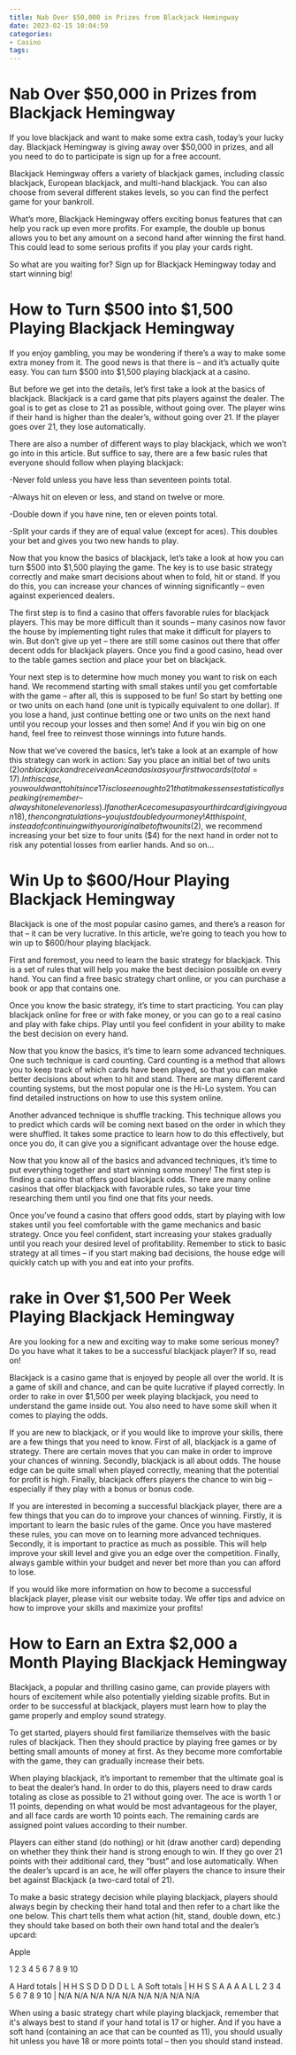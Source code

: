 ```yaml
---
title: Nab Over $50,000 in Prizes from Blackjack Hemingway
date: 2023-02-15 10:04:59
categories:
- Casino
tags:
---
```



#  Nab Over $50,000 in Prizes from Blackjack Hemingway

If you love blackjack and want to make some extra cash, today’s your lucky day. Blackjack Hemingway is giving away over $50,000 in prizes, and all you need to do to participate is sign up for a free account.

Blackjack Hemingway offers a variety of blackjack games, including classic blackjack, European blackjack, and multi-hand blackjack. You can also choose from several different stakes levels, so you can find the perfect game for your bankroll.

What’s more, Blackjack Hemingway offers exciting bonus features that can help you rack up even more profits. For example, the double up bonus allows you to bet any amount on a second hand after winning the first hand. This could lead to some serious profits if you play your cards right.

So what are you waiting for? Sign up for Blackjack Hemingway today and start winning big!

#  How to Turn $500 into $1,500 Playing Blackjack Hemingway

If you enjoy gambling, you may be wondering if there’s a way to make some extra money from it. The good news is that there is – and it’s actually quite easy. You can turn $500 into $1,500 playing blackjack at a casino.

But before we get into the details, let’s first take a look at the basics of blackjack. Blackjack is a card game that pits players against the dealer. The goal is to get as close to 21 as possible, without going over. The player wins if their hand is higher than the dealer’s, without going over 21. If the player goes over 21, they lose automatically.

There are also a number of different ways to play blackjack, which we won’t go into in this article. But suffice to say, there are a few basic rules that everyone should follow when playing blackjack:

-Never fold unless you have less than seventeen points total.

-Always hit on eleven or less, and stand on twelve or more.

-Double down if you have nine, ten or eleven points total.

-Split your cards if they are of equal value (except for aces). This doubles your bet and gives you two new hands to play.

Now that you know the basics of blackjack, let’s take a look at how you can turn $500 into $1,500 playing the game. The key is to use basic strategy correctly and make smart decisions about when to fold, hit or stand. If you do this, you can increase your chances of winning significantly – even against experienced dealers.

The first step is to find a casino that offers favorable rules for blackjack players. This may be more difficult than it sounds – many casinos now favor the house by implementing tight rules that make it difficult for players to win. But don’t give up yet – there are still some casinos out there that offer decent odds for blackjack players. Once you find a good casino, head over to the table games section and place your bet on blackjack.

Your next step is to determine how much money you want to risk on each hand. We recommend starting with small stakes until you get comfortable with the game – after all, this is supposed to be fun! So start by betting one or two units on each hand (one unit is typically equivalent to one dollar). If you lose a hand, just continue betting one or two units on the next hand until you recoup your losses and then some! And if you win big on one hand, feel free to reinvest those winnings into future hands.

Now that we’ve covered the basics, let’s take a look at an example of how this strategy can work in action: Say you place an initial bet of two units ($2) on blackjack and receive an Ace and a six as your first two cards (total = 17). In this case, you would want to hit since 17 is close enough to 21 that it makes sense statistically speaking (remember – always hit on eleven or less). If another Ace comes up as your third card (giving you an 18), then congratulations –you just doubled your money! At this point, instead of continuing with your original bet of two units ($2), we recommend increasing your bet size to four units ($4) for the next hand in order not to risk any potential losses from earlier hands. And so on…

#  Win Up to $600/Hour Playing Blackjack Hemingway

Blackjack is one of the most popular casino games, and there’s a reason for that – it can be very lucrative. In this article, we’re going to teach you how to win up to $600/hour playing blackjack.

First and foremost, you need to learn the basic strategy for blackjack. This is a set of rules that will help you make the best decision possible on every hand. You can find a free basic strategy chart online, or you can purchase a book or app that contains one.

Once you know the basic strategy, it’s time to start practicing. You can play blackjack online for free or with fake money, or you can go to a real casino and play with fake chips. Play until you feel confident in your ability to make the best decision on every hand.

Now that you know the basics, it’s time to learn some advanced techniques. One such technique is card counting. Card counting is a method that allows you to keep track of which cards have been played, so that you can make better decisions about when to hit and stand. There are many different card counting systems, but the most popular one is the Hi-Lo system. You can find detailed instructions on how to use this system online.

Another advanced technique is shuffle tracking. This technique allows you to predict which cards will be coming next based on the order in which they were shuffled. It takes some practice to learn how to do this effectively, but once you do, it can give you a significant advantage over the house edge.

Now that you know all of the basics and advanced techniques, it’s time to put everything together and start winning some money! The first step is finding a casino that offers good blackjack odds. There are many online casinos that offer blackjack with favorable rules, so take your time researching them until you find one that fits your needs.

Once you’ve found a casino that offers good odds, start by playing with low stakes until you feel comfortable with the game mechanics and basic strategy. Once you feel confident, start increasing your stakes gradually until you reach your desired level of profitability. Remember to stick to basic strategy at all times – if you start making bad decisions, the house edge will quickly catch up with you and eat into your profits.

#  rake in Over $1,500 Per Week Playing Blackjack Hemingway

Are you looking for a new and exciting way to make some serious money? Do you have what it takes to be a successful blackjack player? If so, read on!

Blackjack is a casino game that is enjoyed by people all over the world. It is a game of skill and chance, and can be quite lucrative if played correctly. In order to rake in over $1,500 per week playing blackjack, you need to understand the game inside out. You also need to have some skill when it comes to playing the odds.

If you are new to blackjack, or if you would like to improve your skills, there are a few things that you need to know. First of all, blackjack is a game of strategy. There are certain moves that you can make in order to improve your chances of winning. Secondly, blackjack is all about odds. The house edge can be quite small when played correctly, meaning that the potential for profit is high. Finally, blackjack offers players the chance to win big – especially if they play with a bonus or bonus code.

If you are interested in becoming a successful blackjack player, there are a few things that you can do to improve your chances of winning. Firstly, it is important to learn the basic rules of the game. Once you have mastered these rules, you can move on to learning more advanced techniques. Secondly, it is important to practice as much as possible. This will help improve your skill level and give you an edge over the competition. Finally, always gamble within your budget and never bet more than you can afford to lose.

If you would like more information on how to become a successful blackjack player, please visit our website today. We offer tips and advice on how to improve your skills and maximize your profits!

#  How to Earn an Extra $2,000 a Month Playing Blackjack Hemingway

Blackjack, a popular and thrilling casino game, can provide players with hours of excitement while also potentially yielding sizable profits. But in order to be successful at blackjack, players must learn how to play the game properly and employ sound strategy.

To get started, players should first familiarize themselves with the basic rules of blackjack. Then they should practice by playing free games or by betting small amounts of money at first. As they become more comfortable with the game, they can gradually increase their bets.

When playing blackjack, it’s important to remember that the ultimate goal is to beat the dealer’s hand. In order to do this, players need to draw cards totaling as close as possible to 21 without going over. The ace is worth 1 or 11 points, depending on what would be most advantageous for the player, and all face cards are worth 10 points each. The remaining cards are assigned point values according to their number.

Players can either stand (do nothing) or hit (draw another card) depending on whether they think their hand is strong enough to win. If they go over 21 points with their additional card, they “bust” and lose automatically. When the dealer’s upcard is an ace, he will offer players the chance to insure their bet against Blackjack (a two-card total of 21).

To make a basic strategy decision while playing blackjack, players should always begin by checking their hand total and then refer to a chart like the one below. This chart tells them what action (hit, stand, double down, etc.) they should take based on both their own hand total and the dealer’s upcard:




Apple 








1 2 3 4 5 6 7 8 9 10


A Hard totals | H H S S D D D D L L 
A Soft totals | H H S S A A A A L L 
2 3 4 5 6 7 8 9 10 | N/A N/A N/A N/A N/A N/A N/A N/A N/A 

When using a basic strategy chart while playing blackjack, remember that it's always best to stand if your hand total is 17 or higher. And if you have a soft hand (containing an ace that can be counted as 11), you should usually hit unless you have 18 or more points total – then you should stand instead.